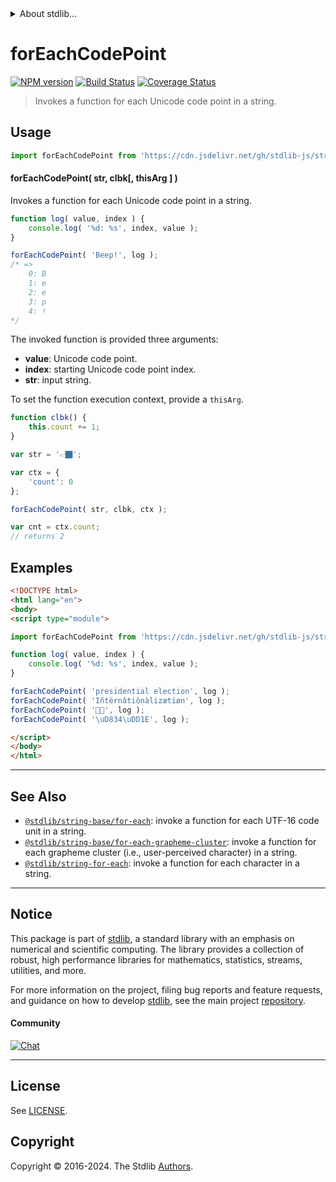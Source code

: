 <!--

@license Apache-2.0

Copyright (c) 2023 The Stdlib Authors.

Licensed under the Apache License, Version 2.0 (the "License");
you may not use this file except in compliance with the License.
You may obtain a copy of the License at

   http://www.apache.org/licenses/LICENSE-2.0

Unless required by applicable law or agreed to in writing, software
distributed under the License is distributed on an "AS IS" BASIS,
WITHOUT WARRANTIES OR CONDITIONS OF ANY KIND, either express or implied.
See the License for the specific language governing permissions and
limitations under the License.

-->


<details>
  <summary>
    About stdlib...
  </summary>
  <p>We believe in a future in which the web is a preferred environment for numerical computation. To help realize this future, we've built stdlib. stdlib is a standard library, with an emphasis on numerical and scientific computation, written in JavaScript (and C) for execution in browsers and in Node.js.</p>
  <p>The library is fully decomposable, being architected in such a way that you can swap out and mix and match APIs and functionality to cater to your exact preferences and use cases.</p>
  <p>When you use stdlib, you can be absolutely certain that you are using the most thorough, rigorous, well-written, studied, documented, tested, measured, and high-quality code out there.</p>
  <p>To join us in bringing numerical computing to the web, get started by checking us out on <a href="https://github.com/stdlib-js/stdlib">GitHub</a>, and please consider <a href="https://opencollective.com/stdlib">financially supporting stdlib</a>. We greatly appreciate your continued support!</p>
</details>

# forEachCodePoint

[![NPM version][npm-image]][npm-url] [![Build Status][test-image]][test-url] [![Coverage Status][coverage-image]][coverage-url] <!-- [![dependencies][dependencies-image]][dependencies-url] -->

> Invokes a function for each Unicode code point in a string.

<!-- Section to include introductory text. Make sure to keep an empty line after the intro `section` element and another before the `/section` close. -->

<section class="intro">

</section>

<!-- /.intro -->

<!-- Package usage documentation. -->



<section class="usage">

## Usage

```javascript
import forEachCodePoint from 'https://cdn.jsdelivr.net/gh/stdlib-js/string-base-for-each-code-point@v0.2.0-esm/index.mjs';
```

#### forEachCodePoint( str, clbk\[, thisArg ] )

Invokes a function for each Unicode code point in a string.

```javascript
function log( value, index ) {
    console.log( '%d: %s', index, value );
}

forEachCodePoint( 'Beep!', log );
/* =>
    0: B
    1: e
    2: e
    3: p
    4: !
*/
```

The invoked function is provided three arguments:

-   **value**: Unicode code point.
-   **index**: starting Unicode code point index.
-   **str**: input string.

To set the function execution context, provide a `thisArg`.

```javascript
function clbk() {
    this.count += 1;
}

var str = '👉🏿';

var ctx = {
    'count': 0
};

forEachCodePoint( str, clbk, ctx );

var cnt = ctx.count;
// returns 2
```

</section>

<!-- /.usage -->

<!-- Package usage notes. Make sure to keep an empty line after the `section` element and another before the `/section` close. -->

<section class="notes">

</section>

<!-- /.notes -->

<!-- Package usage examples. -->

<section class="examples">

## Examples

<!-- eslint no-undef: "error" -->

```html
<!DOCTYPE html>
<html lang="en">
<body>
<script type="module">

import forEachCodePoint from 'https://cdn.jsdelivr.net/gh/stdlib-js/string-base-for-each-code-point@v0.2.0-esm/index.mjs';

function log( value, index ) {
    console.log( '%d: %s', index, value );
}

forEachCodePoint( 'presidential election', log );
forEachCodePoint( 'Iñtërnâtiônàlizætiøn', log );
forEachCodePoint( '🌷🍕', log );
forEachCodePoint( '\uD834\uDD1E', log );

</script>
</body>
</html>
```

</section>

<!-- /.examples -->

<!-- Section to include cited references. If references are included, add a horizontal rule *before* the section. Make sure to keep an empty line after the `section` element and another before the `/section` close. -->

<section class="references">

</section>

<!-- /.references -->

<!-- Section for related `stdlib` packages. Do not manually edit this section, as it is automatically populated. -->

<section class="related">

* * *

## See Also

-   <span class="package-name">[`@stdlib/string-base/for-each`][@stdlib/string/base/for-each]</span><span class="delimiter">: </span><span class="description">invoke a function for each UTF-16 code unit in a string.</span>
-   <span class="package-name">[`@stdlib/string-base/for-each-grapheme-cluster`][@stdlib/string/base/for-each-grapheme-cluster]</span><span class="delimiter">: </span><span class="description">invoke a function for each grapheme cluster (i.e., user-perceived character) in a string.</span>
-   <span class="package-name">[`@stdlib/string-for-each`][@stdlib/string/for-each]</span><span class="delimiter">: </span><span class="description">invoke a function for each character in a string.</span>

</section>

<!-- /.related -->

<!-- Section for all links. Make sure to keep an empty line after the `section` element and another before the `/section` close. -->


<section class="main-repo" >

* * *

## Notice

This package is part of [stdlib][stdlib], a standard library with an emphasis on numerical and scientific computing. The library provides a collection of robust, high performance libraries for mathematics, statistics, streams, utilities, and more.

For more information on the project, filing bug reports and feature requests, and guidance on how to develop [stdlib][stdlib], see the main project [repository][stdlib].

#### Community

[![Chat][chat-image]][chat-url]

---

## License

See [LICENSE][stdlib-license].


## Copyright

Copyright &copy; 2016-2024. The Stdlib [Authors][stdlib-authors].

</section>

<!-- /.stdlib -->

<!-- Section for all links. Make sure to keep an empty line after the `section` element and another before the `/section` close. -->

<section class="links">

[npm-image]: http://img.shields.io/npm/v/@stdlib/string-base-for-each-code-point.svg
[npm-url]: https://npmjs.org/package/@stdlib/string-base-for-each-code-point

[test-image]: https://github.com/stdlib-js/string-base-for-each-code-point/actions/workflows/test.yml/badge.svg?branch=v0.2.0
[test-url]: https://github.com/stdlib-js/string-base-for-each-code-point/actions/workflows/test.yml?query=branch:v0.2.0

[coverage-image]: https://img.shields.io/codecov/c/github/stdlib-js/string-base-for-each-code-point/main.svg
[coverage-url]: https://codecov.io/github/stdlib-js/string-base-for-each-code-point?branch=main

<!--

[dependencies-image]: https://img.shields.io/david/stdlib-js/string-base-for-each-code-point.svg
[dependencies-url]: https://david-dm.org/stdlib-js/string-base-for-each-code-point/main

-->

[chat-image]: https://img.shields.io/gitter/room/stdlib-js/stdlib.svg
[chat-url]: https://app.gitter.im/#/room/#stdlib-js_stdlib:gitter.im

[stdlib]: https://github.com/stdlib-js/stdlib

[stdlib-authors]: https://github.com/stdlib-js/stdlib/graphs/contributors

[umd]: https://github.com/umdjs/umd
[es-module]: https://developer.mozilla.org/en-US/docs/Web/JavaScript/Guide/Modules

[deno-url]: https://github.com/stdlib-js/string-base-for-each-code-point/tree/deno
[deno-readme]: https://github.com/stdlib-js/string-base-for-each-code-point/blob/deno/README.md
[umd-url]: https://github.com/stdlib-js/string-base-for-each-code-point/tree/umd
[umd-readme]: https://github.com/stdlib-js/string-base-for-each-code-point/blob/umd/README.md
[esm-url]: https://github.com/stdlib-js/string-base-for-each-code-point/tree/esm
[esm-readme]: https://github.com/stdlib-js/string-base-for-each-code-point/blob/esm/README.md
[branches-url]: https://github.com/stdlib-js/string-base-for-each-code-point/blob/main/branches.md

[stdlib-license]: https://raw.githubusercontent.com/stdlib-js/string-base-for-each-code-point/main/LICENSE

<!-- <related-links> -->

[@stdlib/string/base/for-each]: https://github.com/stdlib-js/string-base-for-each/tree/esm

[@stdlib/string/base/for-each-grapheme-cluster]: https://github.com/stdlib-js/string-base-for-each-grapheme-cluster/tree/esm

[@stdlib/string/for-each]: https://github.com/stdlib-js/string-for-each/tree/esm

<!-- </related-links> -->

</section>

<!-- /.links -->

